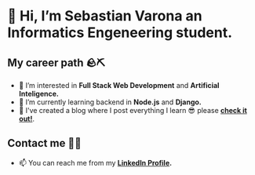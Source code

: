 # 👋 Hi, I’m Sebastian Varona an Informatics Engeneering student.
## My career path 🪨⛏
- 👀 I’m interested in **Full Stack Web Development** and **Artificial Inteligence.**
- 🌱 I’m currently learning backend in **Node.js** and **Django.**
- 🚀 I've created a blog where I post everything I learn 😎 please **[check it out!](https://crevna.com)**.
## Contact me 🙋‍♂️
- 📫 You can reach me from my **[LinkedIn Profile](linkedin.com/in/juan-sebastián-varona-02ab07222).**
<!--- - 💞️ I’m looking to collaborate on ... --->

<!---
sebastianvarona/sebastianvarona is a ✨ special ✨ repository because its `README.md` (this file) appears on your GitHub profile.
You can click the Preview link to take a look at your changes.
--->
